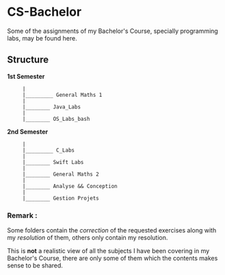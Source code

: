 # CS-Bachelor

Some of the assignments of my Bachelor's Course, specially programming labs, may be found here.

## Structure 

**1st Semester**
```      
     |  
     |_________ General Maths 1 
     |  
     |________ Java_Labs
     |  
     |________ OS_Labs_bash 
```


**2nd Semester** 
```    
     |  
     |_________ C_Labs
     |  
     |________ Swift Labs 
     |  
     |________ General Maths 2  
     |  
     |________ Analyse && Conception  
     |
     |________ Gestion Projets
```

### Remark : 
Some folders contain the *correction* of the requested exercises along with my *resolution* of them, others only contain my resolution. 

This is **not** a realistic view of all the subjects I have been covering in my Bachelor's Course, there are only some of them which the contents makes sense to be shared.
